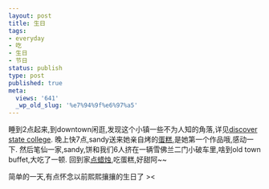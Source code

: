 ```yaml
---
layout: post
title: 生日
tags:
- everyday
- 吃
- 生日
- 节日
status: publish
type: post
published: true
meta:
  views: '641'
  _wp_old_slug: '%e7%94%9f%e6%97%a5'
---
```

睡到2点起来,到downtown闲逛,发现这个小镇一些不为人知的角落,详见<a href="http://picasaweb.google.com/MaZhaorong/DiscoverStateCollege" target="_blank">discover state college</a>.
晚上快7点,sandy送来她亲自烤的<a href="http://picasaweb.google.com/MaZhaorong/Birthday/photo#5135837600869090242" target="_blank">蛋糕</a>,是她第一个作品哦,感动一下.
然后笔仙一家,sandy,饼和我们6人挤在一辆雪佛兰二门小破车里,啥到old town buffet,大吃了一顿.
回到家<a href="http://picasaweb.google.com/MaZhaorong/Birthday/photo#5135837781257716722" target="_blank">点蜡烛</a>,吃蛋糕,好甜阿~~

简单的一天,有点怀念以前熙熙攘攘的生日了 &gt;&lt;
